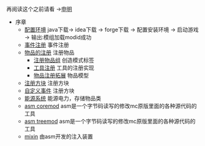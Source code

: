 再阅读这个之前请看 ->[申明](README.md)
- 序章
  - [配置环境](https://github.com/Over-Run/ForgeDevelopmentChineseCourseOfStudy/docs/settings.md) java下载-> idea下载 -> forge下载 -> 配置安装环境 -> 启动游戏 -> 输出:模组加载modid成功
  - [事件注册]() 事件注册
  - [物品的注册]() 注册物品
    - [注册物品组]() 创造模式标签
    - [工具注册]()  工具的注册实现
    - [物品注册拓展]() 物品模型
  - [注册方块]() 注册方块
  - [自定义事件]() 注册方块
  - [能源系统]() 能源电力，存储物品类
  - [asm coremod]() asm是一个字节码读写的修改mc原版里面的各种源代码的工具
  - [asm treemod]() asm是一个字节码读写的修改mc原版里面的各种源代码的工具
  - [mixin]() 由asm开发的注入装置


